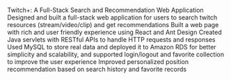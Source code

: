 Twitch+:  A Full-Stack Search and Recommendation Web Application		     
Designed and built a full-stack web application for users to search twitch resources (stream/video/clip) and get recommendations
Built a web page with rich and user friendly experience using React and Ant Design 
Created Java servlets with RESTful APIs to handle HTTP requests and responses
Used MySQL to store real data and deployed it to Amazon RDS for better simplicity and scalability, and supported login/logout and favorite collection to improve the user experience
Improved personalized position recommendation based on search history and favorite records
